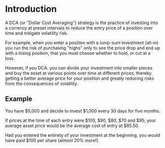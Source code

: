 # Introduction

A DCA \(or "Dollar Cost Averaging"\) strategy is the practice of investing into a currency at preset intervals to reduce the entry price of a position over time and mitigate volatility risk.

For example, when you enter a position with a lump-sum investment \(all-in\) you run the risk of purchasing "highs" only to see the price drop and end up with a losing position, that you must choose whether to hold, or cut at a loss.

However, if you DCA, you can divide your investment into smaller pieces and buy the asset at various points over time at different prices, thereby getting a better average price for your position and greatly reducing risks from the consequences of volatility.

## Example

You have $5,000 and decide to invest $1,000 every 30 days for five months.

If prices at the time of each entry were $100, $90, $80, $70 and $95, your average asset price would be the average cost of entry at $85.50.

Had you entered the entirety of your investment at the beginning, you would have paid $100 per share \(almost 20% more!\).

